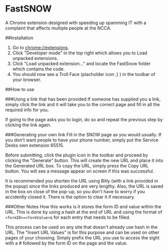 # FastSNOW
A Chrome extension designed with speeding up spamming IT with a complaint that affects multiple people at the NCCA.

##Installation
1. Go to [chrome://extensions](chrome://extensions).
2. Click "Developer mode" in the top right which allows you to Load unpacked extensions.
3. Click "Load unpacked extension..." and locate the FastSnow folder which contains the code.
4. You should now see a Troll Face (placholder icon ;) ) in the toolbar of your browser.

##How to use

###Using a link that has been provided
If someone has supplied you a link, simply click the link and it will take you to the correct page and fill in all the required info for you.

If going to the page asks you to login, do so and repeat the previous step by clicking the link again.

###Generating your own link
Fill in the SNOW page as you would usually. If you don't want people to have your phone number, simply put the Service Desks own extension 65515.

Before submitting, click the plugin icon in the toolbar and proceed by clicking the "Generate" button. This will create the new URL and place it into the Generated URL box. To copy the URL, simply press the Copy URL button. You will see a message appear on screen if this was successful.

It is recommended you shorten the URL using Bitly (with a link provided in the popup) since the links produced are very lengthy. Also, the URL is saved in the box on close of the pop-up, so you don't have to worry if you accidently closed it. There is the option to clear it if necessary.

###Other Notes
How this works is it stores the form ID and value within the URL. This is done by using a hash at the end of URL and using the format of `<formID>=<formValue>&` for each entry that needs to be filled.

This process can be used on any site that doesn't already use hash in the URL. The "Insert URL Values" is for this purpose and can be used on other pages of your choosing. Simply prefix the URL you use to access the sight with a # followed by the form ID on the page and the value.
